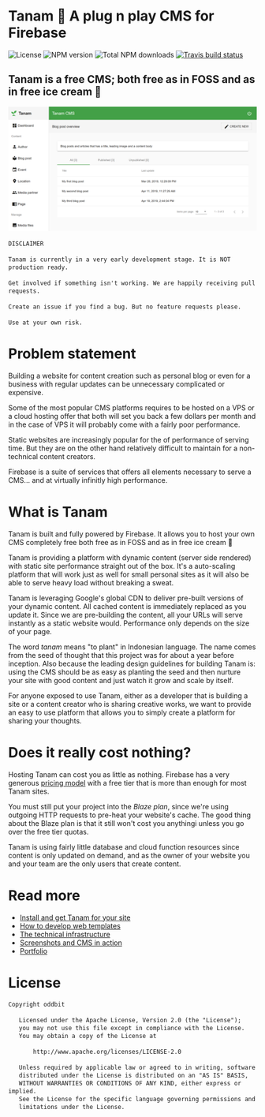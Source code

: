 # Tanam 🌱 A plug n play CMS for Firebase
![License](https://img.shields.io/npm/l/tanam.svg)
![NPM version](https://img.shields.io/npm/v/tanam.svg)
![Total NPM downloads](https://img.shields.io/npm/dt/tanam.svg)
[![Travis build status](https://img.shields.io/travis/oddbit/tanam.svg)](https://travis-ci.org/oddbit/tanam)

## Tanam is a free CMS; both free as in FOSS and as in free ice cream 🍦

![Login screen](/docs/images/overview.png)


```
DISCLAIMER

Tanam is currently in a very early development stage. It is NOT production ready.

Get involved if something isn't working. We are happily receiving pull requests.

Create an issue if you find a bug. But no feature requests please.

Use at your own risk.
```


# Problem statement
Building a website for content creation such as personal blog or even for a business with regular
updates can be unnecessary complicated or expensive.

Some of the most popular CMS platforms requires to be hosted on a VPS or a cloud hosting offer
that both will set you back a few dollars per month and in the case of VPS it will probably come
with a fairly poor performance.

Static websites are increasingly popular for the of performance of serving time. But they are on
the other hand relatively difficult to maintain for a non-technical content creators.

Firebase is a suite of services that offers all elements necessary to serve a CMS... and at
virtually infinitly high performance.

# What is Tanam
Tanam is built and fully powered by Firebase. It allows you to host your own CMS completely free
both free as in FOSS and as in free ice cream 🍦

Tanam is providing a platform with dynamic content (server side rendered) with static site performance
straight out of the box. It's a auto-scaling platform that will work just as well for small personal
sites as it will also be able to serve heavy load without breaking a sweat.

Tanam is leveraging Google's global CDN to deliver pre-built versions of your dynamic content.
All cached content is immediately replaced as you update it. Since we are pre-building
the content, all your URLs will serve instantly as a static website would. Performance only depends
on the size of your page.

The word *tanam* means "to plant" in Indonesian language. The name comes from the seed of thought that
this project was for about a year before inception. Also because the leading design guidelines for
building Tanam is: using the CMS should be as easy as planting the seed and then nurture your site
with good content and just watch it grow and scale by itself.

For anyone exposed to use Tanam, either as a developer that is building a site or a content creator who is sharing creative works,
we want to provide an easy to use platform that allows you to simply create a platform for sharing your thoughts.

# Does it really cost nothing?
Hosting Tanam can cost you as little as nothing. Firebase has a very generous
[pricing model](https://firebase.google.com/pricing/) with a free tier that is more than enough for most
 Tanam sites.

You must still put your project into the *Blaze plan*, since we're using outgoing HTTP requests to
pre-heat your website's cache. The good thing about the Blaze plan is that it still won't cost you
anythingi unless you go over the free tier quotas.

Tanam is using fairly little database and cloud function resources since content is only updated
on demand, and as the owner of your website you and your team are the only users that create content.

# Read more
 * [Install and get Tanam for your site](/docs/install.md)
 * [How to develop web templates](/docs/develop-templates.md)
 * [The technical infrastructure](/docs/infrastructure.md)
 * [Screenshots and CMS in action](/docs/in-action.md)
 * [Portfolio](/docs/portfolio.md)


# License
```
Copyright oddbit

   Licensed under the Apache License, Version 2.0 (the "License");
   you may not use this file except in compliance with the License.
   You may obtain a copy of the License at

       http://www.apache.org/licenses/LICENSE-2.0

   Unless required by applicable law or agreed to in writing, software
   distributed under the License is distributed on an "AS IS" BASIS,
   WITHOUT WARRANTIES OR CONDITIONS OF ANY KIND, either express or implied.
   See the License for the specific language governing permissions and
   limitations under the License.
```

